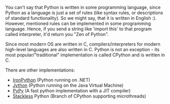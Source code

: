 You can't say that Python is written in some programming language, since Python as a language is just a set of rules (like syntax rules, or descriptions of standard functionality). So we might say, that it is written in English :). However, mentioned rules can be implemented in some programming language. Hence, if you send a string like 'import this' to that program called interpreter, it'd return you "Zen of Python".

Since most modern OS are written in C, compilers/interpreters for modern high-level languages are also written in C. Python is not an exception - its most popular/"traditional" implementation is called CPython and is written in C.

There are other implementations:

- [IronPython](http://ironpython.codeplex.com/) (Python running on .NET)
- [Jython](http://www.jython.org/) (Python running on the Java Virtual Machine)
- [PyPy](http://pypy.org/) (A fast python implementation with a JIT compiler)
- [Stackless](http://www.stackless.com/) Python (Branch of CPython supporting microthreads)